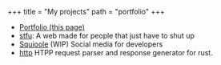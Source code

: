 +++
title = "My projects"
path = "portfolio"
+++

- [Portfolio (this page)](https://github.com/Brian3647/portfolio)
- [stfu](https://github.com/Brian3647/stfu): A web made for people that just have to shut up
- [Squioole](https://github.com/Squioole/Squioole) (WIP) Social media for developers
- [http](https://github.com/Squioole/http) HTPP request parser and response generator for rust.
